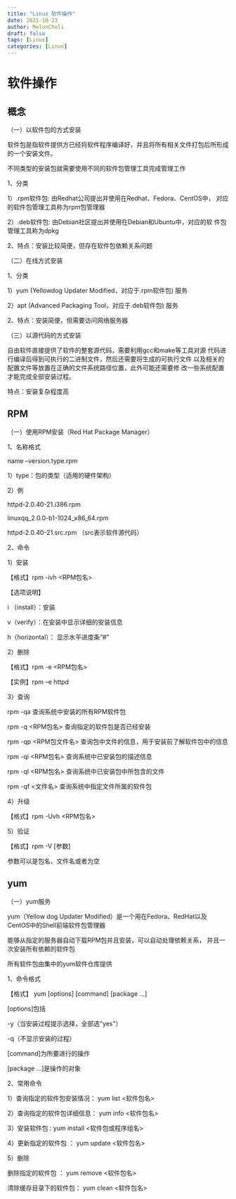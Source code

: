 ```yaml
---
title: "Linux 软件操作"
date: 2021-10-23
author: MelonCholi
draft: false
tags: [Linux]
categories: [Linux]
---
```


# 软件操作

## 概念

（一）以软件包的方式安装

软件包是指软件提供方已经将软件程序编译好，并且将所有相关文件打包后所形成的一个安装文件。

不同类型的安装包就需要使用不同的软件包管理工具完成管理工作

1、分类

1）.rpm软件包: 由Redhat公司提出并使用在Redhat、Fedora、CentOS中， 对应的软件包管理工具称为rpm包管理器

2）.deb软件包: 由Debian社区提出并使用在Debian和Ubuntu中，对应的软 件包管理工具称为dpkg

2、特点：安装比较简便，但存在软件包依赖关系问题

 

（二）在线方式安装

1、分类

1）yum (Yellowdog Updater Modified，对应于.rpm软件包) 服务 

2）apt (Advanced Packaging Tool，对应于.deb软件包) 服务 

2、特点：安装简便，但需要访问网络服务器

 

（三）以源代码的方式安装

自由软件直接提供了软件的整套源代码，需要利用gcc和make等工具对源 代码进行编译后得到可执行的二进制文件，然后还需要将生成的可执行文件 以及相关的配置文件等放置在正确的文件系统路径位置，此外可能还需要修 改一些系统配置才能完成全部安装过程。 

特点：安装复杂程度高

 ## RPM

（一）使用RPM安装（Red Hat Package Manager）

1、名称格式

name –version.type.rpm

 

1）type：包的类型（适用的硬件架构）

2）例

httpd-2.0.40-21.i386.rpm 

linuxqq_2.0.0-b1-1024_x86_64.rpm 

httpd-2.0.40-21.src.rpm （src表示软件源代码）

2、命令

1）安装

【格式】rpm -ivh <RPM包名>

【选项说明】 

i （install）：安装 

v（verify）：在安装中显示详细的安装信息 

h（horizontal）： 显示水平进度条“#”

2）删除

【格式】rpm -e <RPM包名>

【实例】rpm –e httpd

3）查询

rpm -qa 查询系统中安装的所有RPM软件包 

rpm -q <RPM包名> 查询指定的软件包是否已经安装 

rpm -qp <RPM包文件名> 查询包中文件的信息，用于安装前了解软件包中的信息 

rpm -qi <RPM包名> 查询系统中已安装包的描述信息 

rpm -ql <RPM包名> 查询系统中已安装包中所包含的文件 

rpm -qf <文件名> 查询系统中指定文件所属的软件包

4）升级

【格式】rpm -Uvh <RPM包名>

5）验证

【格式】rpm -V [参数] 

参数可以是包名、文件名或者为空

## yum

 

（一）yum服务

yum（Yellow dog Updater Modified）是一个用在Fedora、RedHat以及 CentOS中的Shell前端软件包管理器

能够从指定的服务器自动下载RPM包并且安装，可以自动处理依赖关系， 并且一次安装所有依赖的软件包

所有软件包由集中的yum软件仓库提供

 

1、命令格式

【格式】 yum [options] [command] [package ...] 

[options]包括

-y（当安装过程提示选择，全部选"yes"）

-q（不显示安装的过程） 

[command]为所要进行的操作 

[package ...]是操作的对象

2、常用命令

1）查询指定的软件包安装情况： yum list <软件包名>

2）查询指定的软件包详细信息： yum info <软件包名> 

3）安装软件包 : yum install <软件包或程序组名>

4）更新指定的软件包 ： yum update <软件包名>

5）删除 

删除指定的软件包 ： yum remove <软件包名>

清除缓存目录下的软件包： yum clean <软件包名>

